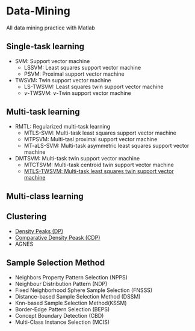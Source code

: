 # Data-Mining
All data mining practice with Matlab

## Single-task learning
* SVM: Support vector machine
  * LSSVM: Least squares support vector machine
  * PSVM: Proximal support vector machine
* TWSVM: Twin support vector machine
  * LS-TWSVM: Least squares twin support vector machine
  * $\nu$-TWSVM: $\nu$-Twin support vector machine

## Multi-task learning
* RMTL: Regularized multi-task learning
  * MTLS-SVM: Multi-task least squares support vector machine
  * MTPSVM: Multi-tasl proximal support vector machine
  * MT-aLS-SVM: Multi-task asymmetric least squares support vector machine
* DMTSVM: Multi-task twin support vector machine
  * MTCTSVM: Multi-task centroid twin support vector machine
  * [MTLS-TWSVM: Multi-task least squares twin support vector machine](https://www.sciencedirect.com/science/article/pii/S0925231219302061)

## Multi-class learning

## Clustering
 * [Density Peaks (DP)](https://science.sciencemag.org/content/344/6191/1492)
 * [Comparative Density Peask (CDP)](https://www.sciencedirect.com/science/article/pii/S0957417417307765)
 * AGNES
 
## Sample Selection Method
 * Neighbors Property Pattern Selection (NPPS)
 * Neighbour Distribution Pattern (NDP)
 * Fixed Neighborhood Sphere Sample Selection (FNSSS)
 * Distance-based Sample Selection Method (DSSM)
 * Knn-based Sample Selection Method(KSSM)
 * Border-Edge Pattern Selection (BEPS)
 * Concept Boundary Detection (CBD)
 * Multi-Class Instance Selection (MCIS)
